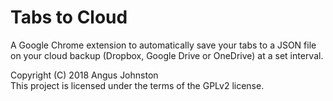 # Tabs to Cloud

A Google Chrome extension to automatically save your tabs to a JSON file on your cloud backup (Dropbox, Google Drive or OneDrive) at a set interval.


Copyright (C) 2018 Angus Johnston  
This project is licensed under the terms of the GPLv2 license.

